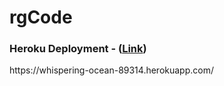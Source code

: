 # rgCode

### Heroku Deployment - ([Link](https://whispering-ocean-89314.herokuapp.com/))
https&#58;//whispering-ocean-89314.herokuapp.com/